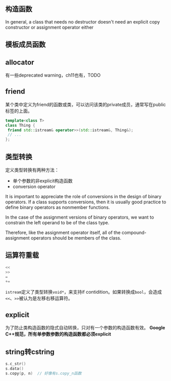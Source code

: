 

## 构造函数

In general, a class that needs no destructor doesn't need an explicit copy constructor or assignment operator either


## 模板成员函数

## allocator

有一些deprecated warning，ch11也有，TODO

## friend

某个类中定义为friend的函数或类，可以访问该类的private成员，通常写在public标签的上面。

```c++
template<class T>
class Thing {
 friend std::istream& operator>>(std::istream&, Thing&);
 // ...
};
```

## 类型转换

定义类型转换有两种方法：
- 单个参数的非explicit构造函数
- conversion operator

It is important to appreciate the role of conversions in the design of binary operators. If a class supports conversions, then it is usually good practice to define binary operators as nonmember functions.

In the case of the assignment versions of binary operators, we want to constrain the left operand to be of the class type.

Therefore, like the assignment operator itself, all of the compound- assignment operators should be members of the class.

## 运算符重载

```c++
<<
>>
=
+=

```

`istream`定义了类型转换`void*`，来支持if contidition。如果转换成`bool`，会造成`<<`、`>>`被认为是左移右移运算符。

## explicit
为了防止类构造函数的隐式自动转换，只对有一个参数的构造函数有效。
**Google C++规范，所有单参数参数的构造函数都必须explicit**

## string转cstring

```c++
s.c_str()
s.data()
s.copy(p, n)  // 好像有s.copy_n函数
```